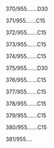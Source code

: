 370/955.......D30 


371/955.......C15 


372/955.......C15 


373/955.......C15 


374/955.......C15 


375/955.......D30 


376/955.......C15 


377/955.......C15 


378/955.......C15 


379/955.......C15 


380/955.......C15 


381/955.... 

